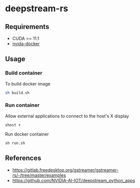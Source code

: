 # deepstream-rs

## Requirements
- CUDA >= 11.1
- [nvida-docker](https://github.com/NVIDIA/nvidia-docker)

## Usage

### Build container
To build docker image
```sh
sh build.sh
```
### Run container
Allow external applications to connect to the host's X display
```
xhost +
```
Run docker container
```
sh run.sh
```

## References
- https://gitlab.freedesktop.org/gstreamer/gstreamer-rs/-/tree/master/examples
- https://github.com/NVIDIA-AI-IOT/deepstream_python_apps